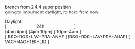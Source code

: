 brench from 2.4.4 super position  
going to impulment daylight, its here from now:  

Daylight:  
[&nbsp;&nbsp;&nbsp;&nbsp;&nbsp;&nbsp;&nbsp;&nbsp;&nbsp;&nbsp;&nbsp;&nbsp;&nbsp;&nbsp;&nbsp;&nbsp;&nbsp;&nbsp;&nbsp;&nbsp;&nbsp;&nbsp;&nbsp;&nbsp; 24h &nbsp;&nbsp;&nbsp;&nbsp;&nbsp;&nbsp;&nbsp;&nbsp;&nbsp;&nbsp;&nbsp;&nbsp;&nbsp;&nbsp;&nbsp;&nbsp;&nbsp;&nbsp;&nbsp;&nbsp;&nbsp;&nbsp;&nbsp;&nbsp;]  
[4am                                     4pm] [4pm             10pm] [     10pm-4am      ]  
[            BSO+ROS+LAV+PRA+ANAF           ] [BSO+ROS+LAV+PRA+ANAF] [  VAC+MAG+TER+LID  ]  
